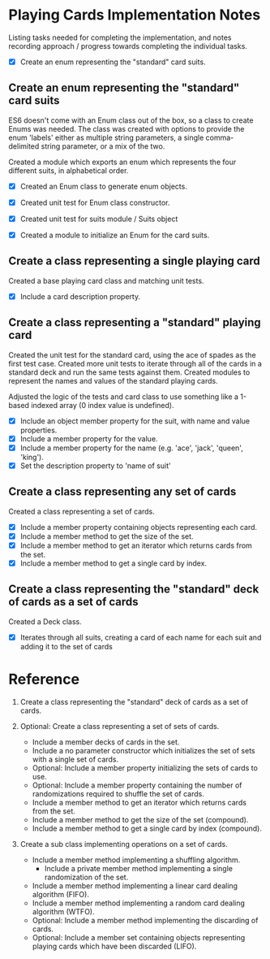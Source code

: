 # Playing Cards Implementation Notes #

Listing tasks needed for completing the implementation, and notes recording approach / progress towards completing the individual tasks.

* [x] Create an enum representing the "standard" card suits.

## Create an enum representing the "standard" card suits ##

ES6 doesn't come with an Enum class out of the box, so a class to create Enums was needed.  The class was created with options to provide the enum 'labels' either as multiple string parameters, a single comma-delimited string parameter, or a mix of the two.

Created a module which exports an enum which represents the four different suits, in alphabetical order.

* [x] Created an Enum class to generate enum objects.
* [x] Created unit test for Enum class constructor.

* [x] Created unit test for suits module / Suits object
* [x] Created a module to initialize an Enum for the card suits.

## Create a class representing a single playing card ##

Created a base playing card class and matching unit tests.

* [x] Include a card description property.

## Create a class representing a "standard" playing card ##

Created the unit test for the standard card, using the ace of spades as the first test case.  Created more unit tests to iterate through all of the cards in a standard deck and run the same tests against them.  Created modules to represent the names and values of the standard playing cards.

Adjusted the logic of the tests and card class to use something like a 1-based indexed array (0 index value is undefined).

* [x] Include an object member property for the suit, with name and value properties.
* [x] Include a member property for the value.
* [x] Include a member property for the name (e.g. 'ace', 'jack', 'queen', 'king').
* [x] Set the description property to 'name of suit'

## Create a class representing any set of cards ##

Created a class representing a set of cards.

* [x] Include a member property containing objects representing each card.
* [x] Include a member method to get the size of the set.
* [x] Include a member method to get an iterator which returns cards from the set.
* [x] Include a member method to get a single card by index.

## Create a class representing the "standard" deck of cards as a set of cards ##

Created a Deck class.

* [x] Iterates through all suits, creating a card of each name for each suit and adding it to the set of cards

# Reference #
	
1. Create a class representing the "standard" deck of cards as a set of cards.
	
1. Optional: Create a class representing a set of sets of cards.
	* Include a member decks of cards in the set.
	* Include a no parameter constructor which initializes the set of sets with a single set of cards.
	* Optional: Include a member property initializing the sets of cards to use.
	* Optional: Include a member property containing the number of randomizations required to shuffle the set of cards.
	* Include a member method to get an iterator which returns cards from the set.
	* Include a member method to get the size of the set (compound).
	* Include a member method to get a single card by index (compound).

1. Create a sub class implementing operations on a set of cards.
	* Include a member method implementing a shuffling algorithm.
		* Include a private member method implementing a single randomization of the set.
	* Include a member method implementing a linear card dealing algorithm (FIFO).
	* Include a member method implementing a random card dealing algorithm (WTFO).
	* Optional: Include a member method implementing the discarding of cards.
	* Optional: Include a member set containing objects representing playing cards which have been discarded (LIFO).
